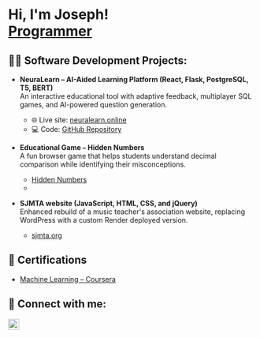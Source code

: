 <h1>Hi, I'm Joseph! <br/><a href="https://github.com/josephmathew0">Programmer</a>

<h2>👨‍💻 Software Development Projects:</h2>

- <b>NeuraLearn – AI-Aided Learning Platform (React, Flask, PostgreSQL, T5, BERT)</b>  
  An interactive educational tool with adaptive feedback, multiplayer SQL games, and AI-powered question generation.  
  - 🌐 Live site: [neuralearn.online](https://neuralearn.online)  
  - 💻 Code: [GitHub Repository](https://github.com/josephmathew0/NeuraLearn)

 
- <b>Educational Game – Hidden Numbers</b>  
  A fun browser game that helps students understand decimal comparison while identifying their misconceptions.  
  - [Hidden Numbers](https://josephmathew0.github.io/HiddenNumbers-Game/)
  - 
 
- <b>SJMTA website (JavaScript, HTML, CSS, and jQuery)</b>  
  Enhanced rebuild of a music teacher's association website, replacing WordPress with a custom Render deployed version.  
  - [sjmta.org](https://sjmta.org/) 


<h2>📝 Certifications</h2>

- [Machine Learning – Coursera](link)

<h2> 🤳 Connect with me:</h2>

[<img align="left" alt="JosephMathew | LinkedIn" width="22px" src="https://cdn.jsdelivr.net/npm/simple-icons@v3/icons/linkedin.svg" />][linkedin]

[linkedin]: https://linkedin.com/in/josephmathew0
